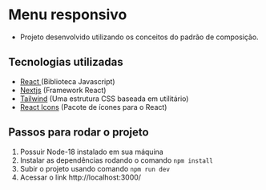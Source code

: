 # Menu responsivo

- Projeto desenvolvido utilizando os conceitos do padrão de composição.

## Tecnologias utilizadas

* [React ](https://react.dev/) (Biblioteca Javascript)
* [Nextjs](https://nextjs.org/) (Framework React)
* [Tailwind](https://tailwindcss.com/) (Uma estrutura CSS baseada em utilitário)
* [React Icons](https://react-icons.github.io/react-icons) (Pacote de ícones para o React)

## Passos para rodar o projeto

1. Possuir Node-18 instalado em sua máquina
2. Instalar as dependências rodando o comando `npm install`
3. Subir o projeto usando comando `npm run dev`
4. Acessar o link http://localhost:3000/